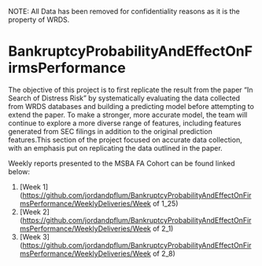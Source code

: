 NOTE: All Data has been removed for confidentiality reasons as it is the property of WRDS.

# BankruptcyProbabilityAndEffectOnFirmsPerformance

The objective of this project is to first replicate the result from the paper “In Search of Distress Risk” by systematically evaluating the data collected from WRDS databases and building a predicting model before attempting to extend the paper. To make a stronger, more accurate model, the team will continue to explore a more diverse range of features, including features generated from SEC filings in addition to the original prediction features.This section of the project focused on accurate data collection, with an emphasis put on replicating the data outlined in the paper.

Weekly reports presented to the MSBA FA Cohort can be found linked below:
1. [Week 1](https://github.com/jordandpflum/BankruptcyProbabilityAndEffectOnFirmsPerformance/WeeklyDeliveries/Week of 1_25)
2. [Week 2](https://github.com/jordandpflum/BankruptcyProbabilityAndEffectOnFirmsPerformance/WeeklyDeliveries/Week of 2_1)
3. [Week 3](https://github.com/jordandpflum/BankruptcyProbabilityAndEffectOnFirmsPerformance/WeeklyDeliveries/Week of 2_8)

